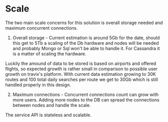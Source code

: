 # Scale
The two main scale concerns for this solution is overall storage needed and maximum concurrent connections.
1. Overall storage - Current estimation is around 5Gb for the date, should this get to 5Tb a scaling of the Db hardware and nodes
will be needed and probably Mongo or Sql won't be able to handle it. For Cassandra it is a matter of scaling the hardware.

Luckily the amound of data to be stored is based on airports and offered flights,
so expected growth is rather small in comparison to possible user growth on travix's platform.
With current data estimation growing to 30K routes and 100 total daily searches per route we get to 30Gb which is still handled properly in this design.

2. Maximum connections - Concurrent connections count can grow with more users. Adding more nodes to the DB can spread the connections
   between nodes and handle the scale.

The service API is stateless and scalable.
